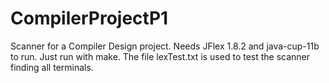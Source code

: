 # CompilerProjectP1  

Scanner for a Compiler Design project. Needs JFlex 1.8.2 and java-cup-11b to run. Just run with make. The file lexTest.txt is used to test the scanner finding all terminals.
